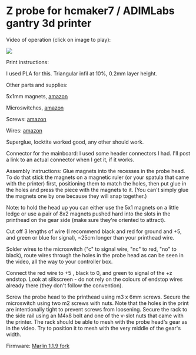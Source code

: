 # Z probe for hcmaker7 / ADIMLabs gantry 3d printer

Video of operation (click on image to play): 

[![](http://img.youtube.com/vi/guoYLGDIiuw/0.jpg)](http://www.youtube.com/watch?v=guoYLGDIiuw "")

Print instructions:

I used PLA for this. Triangular infil at 10%, 0.2mm layer height.

Other parts and supplies:

5x1mm magnets, [amazon](https://www.amazon.com/gp/product/B073JZ42VJ)

Microswitches, [amazon](https://www.amazon.com/gp/product/B015W8S8NA)

Screws: [amazon](https://www.amazon.com/gp/product/B017QDHIW6)

Wires: [amazon](https://www.amazon.com/gp/product/B01KQ2JNLI)

Superglue, locktite worked good, any other should work.

Connector for the mainboard: I used some header connectors I had. I'll post a link to an actual connector when I get it, if it works.

Assembly instructions: Glue magnets into the recesses in the probe head. To do that stick the magnets on a magnetic ruler (or your spatula that came with the printer) first, positioning them to match the holes, then put glue in the holes and press the piece with the magnets to it. (You can't simply glue the magnets one by one because they will snap together.)

Note: to hold the head up you can either use the 5x1 magnets on a little ledge or use a pair of 8x2 magnets pushed hard into the slots in the printhead on the gear side (make sure they're oriented to attract).

Cut off 3 lengths of wire (I recommend black and red for ground and +5, and green or blue for signal), ~25cm longer than your printhead wire.

Solder wires to the microswitch ("c" to signal wire, "nc" to red, "no" to black), route wires through the holes in the probe head as can be seen in the video, all the way to your controller box. 

Connect the red wire to +5 , black to 0, and green to signal of the +z endstop. Look at silkscreen - do not rely on the colours of endstop wires already there (they don't follow the convention).

Screw the probe head to the printhead using m3 x 6mm screws. Secure the microswitch using two m2 screws with nuts. Note that the holes in the print are intentionally tight to prevent screws from loosening. Secure the rack to the side rail using an M4x8 bolt and one of the v-slot nuts that came with the printer. The rack should be able to mesh with the probe head's gear as in the video. Try to position it to mesh with the very middle of the gear's width.

Firmware: [Marlin 1.1.9 fork](https://github.com/Dmytry/Marlin)
